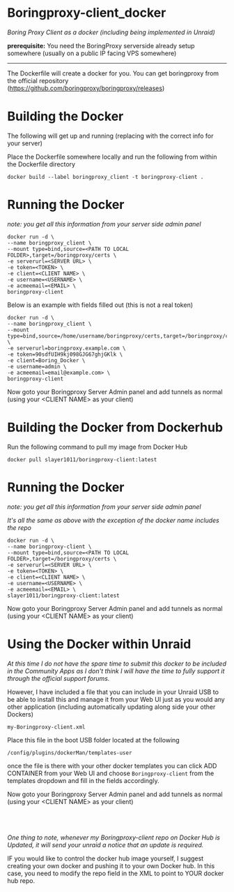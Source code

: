 # Boringproxy-client_docker
_Boring Proxy Client as a docker (including being implemented in Unraid)_

**prerequisite:** You need the BoringProxy serverside already setup somewhere (usually on a public IP facing VPS somewhere)

-----------------------------

The Dockerfile will create a docker for you.
You can get boringproxy from the official repository (https://github.com/boringproxy/boringproxy/releases)

# Building the Docker
The following will get up and running (replacing <VARIABLE> with the correct info for your server)

Place the Dockerfile somewhere locally and run the following from within the Dockerfile directory

```docker build --label boringproxy_client -t boringproxy-client .```

# Running the Docker
_note: you get all this information from your server side admin panel_

```
docker run -d \
--name boringproxy_client \
--mount type=bind,source=<PATH TO LOCAL FOLDER>,target=/boringproxy/certs \
-e serverurl=<SERVER URL> \
-e token=<TOKEN> \
-e client=<CLIENT NAME> \
-e username=<USERNAME> \
-e acmeemail=<EMAIL> \
boringproxy-client
```

Below is an example with fields filled out (this is not a real token)
```
docker run -d \
--name boringproxy_client \
--mount type=bind,source=/home/username/boringproxy/certs,target=/boringproxy/certs \
-e serverurl=boringproxy.example.com \
-e token=90sdfUIH9kj098GJG67ghjGKlk \
-e client=Boring_Docker \
-e username=admin \
-e acmeemail=email@example.com> \
boringproxy-client
```


Now goto your Boringproxy Server Admin panel and add tunnels as normal (using your \<CLIENT NAME\> as your client)

# Building the Docker from Dockerhub

Run the following command to pull my image from Docker Hub

```docker pull slayer1011/boringproxy-client:latest```


# Running the Docker
_note: you get all this information from your server side admin panel_ 

_It's all the same as above with the exception of the docker name includes the repo_

```
docker run -d \
--name boringproxy-client \
--mount type=bind,source=<PATH TO LOCAL FOLDER>,target=/boringproxy/certs \
-e serverurl=<SERVER URL> \
-e token=<TOKEN> \
-e client=<CLIENT NAME> \
-e username=<USERNAME> \
-e acmeemail=<EMAIL> \
slayer1011/boringproxy-client:latest
```

Now goto your Boringproxy Server Admin panel and add tunnels as normal (using your \<CLIENT NAME\> as your client)

# Using the Docker within Unraid

*At this time I do not have the spare time to submit this docker to be included in the Community Apps as I don't think I will have the time to fully support it through the official support forums.*

However, I have included a file that you can include in your Unraid USB to be able to install this and manage it from your Web UI just as you would any other application (including automatically updating along side your other Dockers)

```
my-Boringproxy-client.xml
```
Place this file in the boot USB folder located at the following
```
/config/plugins/dockerMan/templates-user
```
once the file is there with your other docker templates you can click ADD CONTAINER from your Web UI and choose ```Boringproxy-client``` from the templates dropdown and fill in the fields accordingly.

Now goto your Boringproxy Server Admin panel and add tunnels as normal (using your \<CLIENT NAME\> as your client)

\
\
\
_One thing to note, whenever *my* Boringproxy-client repo on Docker Hub is Updated, it will send your unraid a notice that an update is required._

IF you would like to control the docker hub image yourself, I suggest creating your own docker and pushing it to your own Docker hub. In this case, you need to modify the repo field in the XML to point to YOUR docker hub repo.

